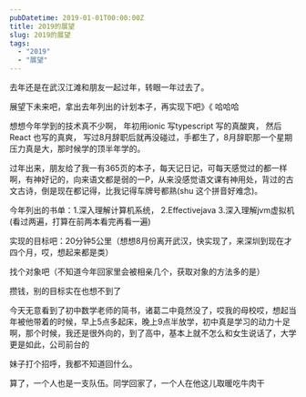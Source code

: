 ```yaml
---
pubDatetime: 2019-01-01T00:00:00Z
title: 2019的展望
slug: 2019的展望
tags:
  - "2019"
  - "展望"
---
```


去年还是在武汉江滩和朋友一起过年，转眼一年过去了。

展望下未来吧，拿出去年列出的计划本子，再实现下吧》《 哈哈哈

想想今年学到的技术真不少啊， 年初用ionic 写typescript 写的真酸爽， 然后 React 也写的真爽， 写过8月辞职后就再没碰过，手都生了，8月辞职那一个星期压力真是大，那时候学的顶半年学的。

过年出来，朋友给了我一有365页的本子，每天记日记，可每天感觉过的都一样啊，有神好记的，向来语文都是弱的一P，从来没感觉语文课有神用处，背过的古文古诗，倒是现在都记得，比我记得车牌号都熟(shu 这个拼音好难念)。

今年列出的书单：1.深入理解计算机系统， 2.Effectivejava 3.深入理解jvm虚拟机(看过两遍，打算在前两本看完再看一遍)

实现的目标吧：20分钟5公里（想想8月份离开武汉，快实现了，来深圳到现在才四个月，哎，想起来都是类）

找个对象吧（不知道今年回家里会被相亲几个，获取对象的方法多的是）

攒钱，别的目标实在也想不到了

今天无意看到了初中数学老师的简书，诸葛二中竟然没了，哎我的母校哎，想起当年被他带着的时候，早上5点多起床，晚上9点半放学，初中真是学习的动力十足啊，那个时候，我还是很外向的，到了高中，基本上就不怎么和女生说话了，大学更是如此，公司前台的

妹子打个招呼，我都不知道回什么。

算了，一个人也是一支队伍。同学回家了，一个人在他这儿取暖吃牛肉干
